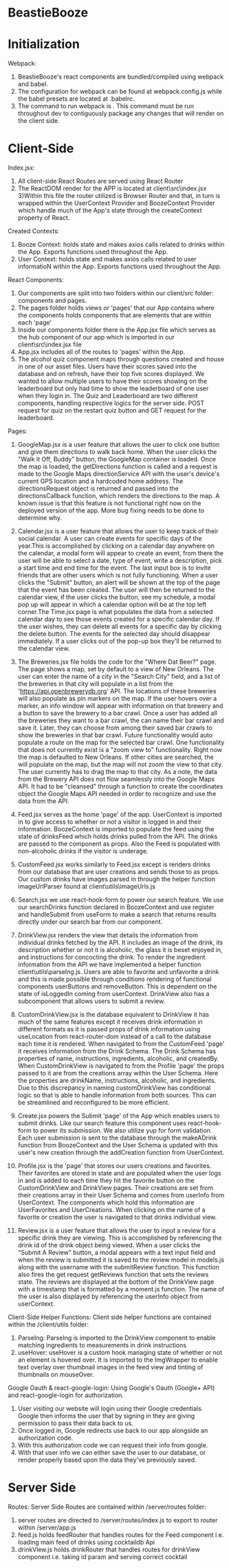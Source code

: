 # BeastieBooze

# Initialization

Webpack:

1.  BeastieBooze's react components are bundled/compiled using webpack and babel.
2.  The configuration for webpack can be found at webpack.config.js while the babel presets are located at .babelrc.
3.  The command to run webpack is <npm run build:dev>. This command must be run throughout dev to contiguously package
    any changes that will render on the client side.

# Client-Side

Index.jsx:

1.  All client-side React Routes are served using React Router
2.  The ReactDOM render for the APP is located at client\src\index.jsx
    3)Within this file the router utilized is Browser Router and that, in turn is
    wrapped within the UserContext Provider and BoozeContext Provider which
    handle much of the App's state through the createContext property of
    React.

Created Contexts:

1.  Booze Context: holds state and makes axios calls related to drinks within
    the App. Exports functions used throughout the App.
2.  User Context: holds state and makes axios calls related to user informatioN
    within the App. Exports functions used throughout the App.

React Components:

1.  Our components are split into two folders within our client/src folder:
    components and pages.
2.  The pages folder holds views or 'pages' that our App contains where the
    components holds components that are elements that are within each 'page'
3.  Inside our components folder there is the App.jsx file which serves as the
    hub component of our app which is imported in our client\src\index.jsx file
4.  App.jsx includes all of the routes to 'pages' within the App.
5.  The alcohol quiz component maps through questions created and house in one of our asset files.
Users have their scores saved into the database and on refresh, have their top five scores displayed.
We wanted to allow multiple users to have their scores showing on the leaderboard but only had time to
show the leaderboard of one user when they login in. The Quiz and Leaderboard are two different components,
handling respective logics for the server side. POST request for quiz on the restart quiz button and
GET request for the leaderboard.

Pages:

1.  GoogleMap.jsx is a user feature that allows the user to click one button and give them directions to walk back home.
    When the user clicks the "Walk it Off, Buddy" button, the GoogleMap container is loaded.  Once the map is loaded,
    the getDirections function is called and a request is made to the Google Maps directionService API with the user's
    device's current GPS location and a hardcoded home address.  The directionsRequest object is returned and passed
    into the directionsCallback function, which renders the directions to the map. A known issue is that this feature
    is not functional right now on the deployed version of the app. More bug fixing needs to be done to determine why.

2.  Calendar.jsx is a user feature that allows the user to keep track of their social calendar.
    A user can create events for specific days of the year.This is accomplished by clicking on a
    calendar day anywhere on the calendar, a modal form will appear to create an event, from there
    the user will be able to select a date, type of event, write a description, pick a start time
    and end time for the event. The last input box is to invite friends that are other users which
    is not fully functioning. When a user clicks the "Submit" button, an alert will be shown at the
    top of the page that the event has been created. The user will then be returned to the calendar
    view, if the user clicks the button, see my schedule, a modal pop up will appear in which a calendar
    option will be at the top left corner.The Time.jsx page is what populates the data from a selected
    calendar day to see those events created for a specific calendar day. If the user wishes, they can
    delete all events for a specific day by clicking the delete button. The events for the selected day
    should disappear immediately. If a user clicks out of the pop-up box they'll be returned to the calendar view.

3.  The Breweries.jsx file holds the code for the "Where Dat Beer?" page. The page
    shows a map, set by default to a view of New Orleans. The user can enter the name
    of a city in the "Search City" field, and a list of the breweries in that city
    will populate in a list from the 'https://api.openbrewerydb.org' API. The locations
    of these breweries will also populate as pin markers on the map. If the user hovers
    over a marker, an info window will appear with information on that brewery and a button
    to save the brewery to a bar crawl. Once a user has added all the breweries they want
    to a bar crawl, the can name their bar crawl and save it. Later, they can choose from
    among their saved bar crawls to show the breweries in that bar crawl. Future functionality
    would auto populate a route on the map for the selected bar crawl. One functionality that does
    not currently exist is a "zoom view to" functionality. Right now the map is defaulted to
    New Orleans. If other cities are searched, the will populate on the map, but the map
    will not zoom the view to that city. The user currently has to drag the map to that city.
    As a note, the data from the Brewery API does not flow seamlessly into the Google Maps API.
    It had to be "cleansed" through a function to create the coordinates object the Google Maps API
    needed in order to recognize and use the data from the API.

4.  Feed.jsx serves as the home 'page' of the app. UserContext is imported
    in to give access to whether or not a visitor is logged in and their
    information. BoozeContext is imported to populate the feed using the
    state of drinksFeed which holds drinks pulled from the API. The drinks
    are passed to the component <DrinkTile> as props. Also the Feed is
    populated with non-alcoholic drinks if the visitor is underage.

5.  CustomFeed.jsx works similarly to Feed.jsx except is renders drinks from
    our database that are user creations and sends those to <CustomDrinkTile>
    as props. Our custom drinks have images parsed in through the helper
    function imageUrlParser found at client\utils\imageUrls.js

6.  Search.jsx we use react-hook-form to power our search feature. We use
    our searchDrinks function declared in BoozeContext and use register
    and handleSubmit from useForm to make a search that returns results
    directly under our search bar from our <SearchFeed> component.

7.  DrinkView.jsx renders the view that details the information from individual
    drinks fetched by the API. It includes an image of the drink, its description
    whether or not it is alcoholic, the glass it is beset enjoyed in, and
    instructions for concocting the drink. To render the ingredient information
    from the API we have implemented a helper function client\utils\parseIng.js.
    Users are able to favorite and unfavorite a drink and this is made possible
    through conditions rendering of functional components userButtons and
    removeButton. This is dependent on the state of isLoggedIn coming from
    userContext. DrinkView also has a subcomponent that allows users to submit
    a review.

8.  CustomDrinkView.jsx is the database equivalent to DrinkView it has much
    of the same features except it receives drink information in different
    formats as it is passed props of drink information using useLocation from
    react-router-dom instead of a call to the database each time it is rendered.
    When navigated to from the CustomFeed 'page' it receives information from the
    Drink Schema. The Drink Schema has properties of name, instructions, ingredients,
    alcoholic, and createdBy. When CustomDrinkView is navigated to from the Profile
    'page' the props passed to it are from the creations array within the User Schema.
    Here the properties are drinkName, instructions, alcoholic, and ingredients. Due
    to this discrepancy in naming customDrinkView has conditional logic so that is
    able to handle information from both sources. This can be streamlined and reconfigured
    to be more efficient.

9.  Create.jsx powers the Submit 'page' of the App which enables users to submit drinks.
    Like our search feature this component uses react-hook-form to power its submission.
    We also utilize yup for form validation. Each user submission is sent to the database
    through the makeADrink function from BoozeContext and the User Schema is updated with
    this user's new creation through the addCreation function from UserContext.

10. Profile.jsx is the 'page' that stores our users creations and favorites. Their favorites
    are stored in state and are populated when the user logs in and is added to each time
    they hit the favorite button on the CustomDrinkView and DrinkView pages. Their creations
    are set from their creations array in their User Schema and comes from userInfo from
    UserContext. The components which hold this information are UserFavorites and UserCreations.
    When clicking on the name of a favorite or creation the user is navigated to that drinks
    individual view.

11. Review.jsx is a user feature that allows the user to input a review for a specific drink they
    are viewing. This is accomplished by referencing the drink id of the drink object being viewed.
    When a user clicks the "Submit A Review" button, a modal appears with a text input field and
    when the review is submitted it is saved to the review model in models.js along with the username
    with the submitReview function. This function also fires the get request getReviews function that
    sets the reviews state. The reviews are displayed at the bottom of the DrinkView page with a
    timestamp that is formatted by a moment.js function. The name of the user is also displayed by
    referencing the userInfo object from userContext.

Client-Side Helper Functions:
Client side helper functions are contained within the /client/utils folder:

1.  ParseIng: ParseIng is imported to the DrinkView component to enable matching ingredients to measurements in drink instructions
2.  useHover: useHover is a custom hook managing state of whether or not an element is hovered over. It is imported to the ImgWrapper
    to enable text overlay over thumbnail images in the feed view and tinting of thumbnails on mouseOver.

Google Oauth & react-google-login:
Using Google's Oauth (Google+ API) and react-google-login for authorization.

1.  User visiting our website will login using their Google credentials. Google then informs the user that by signing in they are giving permission to pass their data back to us.
2.  Once logged in, Google redirects use back to our app alongside an authorization code.
3.  With this authorization code we can request their info from google.
4.  With that user info we can either save the user to our database, or render properly based upon the data they've previously saved.

# Server Side

Routes:
Server Side Routes are contained within /server/routes folder:

1.  server routes are directed to /server/routes/index.js to export to router within /server/app.js
2.  feed.js holds feedRouter that handles routes for the Feed component i.e. loading main feed of drinks using cocktaildb Api
3.  drinkView.js holds drinkRouter that handles routes for drinkView component i.e. taking id param and serving correct cocktail
